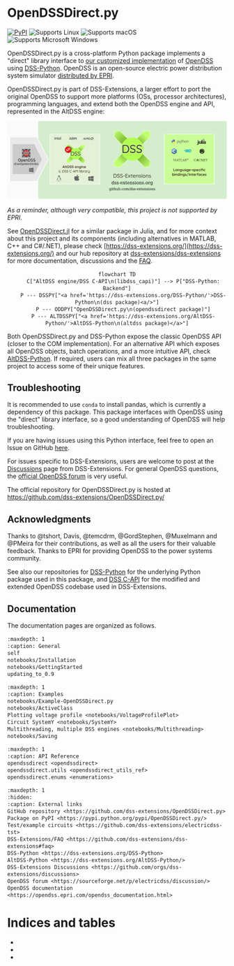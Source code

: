 # OpenDSSDirect.py

[![PyPI](https://img.shields.io/pypi/v/OpenDSSDirect.py.svg)](https://pypi.python.org/pypi/OpenDSSDirect.py/) <img alt="Supports Linux" src="https://img.shields.io/badge/Linux-FCC624?logo=linux&logoColor=black"> <img alt="Supports macOS" src="https://img.shields.io/badge/macOS-000000?logo=apple&logoColor=white"> <img alt="Supports Microsoft Windows" src="https://img.shields.io/badge/Windows-0078D6?logo=windows&logoColor=white">

OpenDSSDirect.py is a cross-platform Python package implements a "direct" library interface to [our customized implementation](https://github.com/dss-extensions/dss_capi) of [OpenDSS](http://smartgrid.epri.com/SimulationTool.aspx) using [DSS-Python](https://dss-extensions.org/DSS-Python/).
OpenDSS is an open-source electric power distribution system simulator [distributed by EPRI](https://sourceforge.net/p/electricdss/). 

OpenDSSDirect.py is part of DSS-Extensions, a larger effort to port the original OpenDSS to support more platforms (OSs, processor architectures), programming languages, and extend both the OpenDSS engine and API, represented in the AltDSS engine:

<p align="center">
    <img alt="Overview of related projects" src="https://github.com/dss-extensions/dss-extensions/blob/main/images/repomap.png?raw=true">
</p>

*As a reminder, although very compatible, this project is not supported by EPRI.*

See [OpenDSSDirect.jl](https://github.com/dss-extensions/OpenDSSDirect.jl) for a similar package in Julia, and for more context about this project and its components (including alternatives in MATLAB, C++ and C#/.NET), please check [https://dss-extensions.org/](https://dss-extensions.org/) and our hub repository at [dss-extensions/dss-extensions](https://github.com/dss-extensions/dss-extensions) for more documentation, discussions and the [FAQ](https://github.com/dss-extensions/dss-extensions#faq).

<center>

```mermaid
flowchart TD
    C["AltDSS engine/DSS C-API\n(libdss_capi)"] --> P["DSS-Python: Backend"]
    P --- DSSPY["<a href='https://dss-extensions.org/DSS-Python/'>DSS-Python\n(dss package)<a/>"]
    P --- ODDPY["OpenDSSDirect.py\n(opendssdirect package)"]
    P --- ALTDSSPY["<a href='https://dss-extensions.org/AltDSS-Python/'>AltDSS-Python\n(altdss package)</a>"]
```

</center>

Both OpenDSSDirect.py and DSS-Python expose the classic OpenDSS API (closer to the COM implementation). For an alternative API which exposes all OpenDSS objects, batch operations, and a more intuitive API, check [AltDSS-Python](https://dss-extensions.org/AltDSS-Python/). If required, users can mix all three packages in the same project to access some of their unique features.

<!-- TODO: update the links to the final links after the main site is updated -->

## Troubleshooting

It is recommended to use `conda` to install pandas, which is currently a dependency of this package.
This package interfaces with OpenDSS using the "direct" library interface, so a good understanding of OpenDSS will help troubleshooting.

If you are having issues using this Python interface, feel free to open an Issue on GitHub [here](https://github.com/dss-extensions/OpenDSSDirect.py/issues/new). 

For issues specific to DSS-Extensions, users are welcome to post at the [Discussions](https://github.com/orgs/dss-extensions/discussions) page from DSS-Extensions. For general OpenDSS questions, the [official OpenDSS forum](https://sourceforge.net/p/electricdss/discussion/) is very useful.

The official repository for OpenDSSDirect.py is hosted at https://github.com/dss-extensions/OpenDSSDirect.py/

## Acknowledgments

Thanks to @tshort, Davis, @temcdrm, @GordStephen, @Muxelmann and @PMeira for their contributions, as well as all the users for their valuable feedback. Thanks to EPRI for providing OpenDSS to the power systems community.

See also our repositories for [DSS-Python](https://github.com/dss-extensions/DSS-Python) for the underlying Python package used in this package, and 
[DSS C-API](https://github.com/dss-extensions/dss_capi) for the modified and extended OpenDSS codebase used in DSS-Extensions.

## Documentation

The documentation pages are organized as follows.

<!-- TODO: add relevant code to allow running notebooks on e.g. Colab -->

```{toctree}
:maxdepth: 1
:caption: General
self
notebooks/Installation
notebooks/GettingStarted
updating_to_0.9
```

```{toctree}
:maxdepth: 1
:caption: Examples
notebooks/Example-OpenDSSDirect.py
notebooks/ActiveClass
Plotting voltage profile <notebooks/VoltageProfilePlot>
Circuit SystemY <notebooks/SystemY>
Multithreading, multiple DSS engines <notebooks/Multithreading>
notebooks/Saving
```

```{toctree}
:maxdepth: 1
:caption: API Reference
opendssdirect <opendssdirect>
opendssdirect.utils <opendssdirect_utils_ref>
opendssdirect.enums <enumerations>
```

```{toctree}
:maxdepth: 1
:hidden:
:caption: External links
GitHub repository <https://github.com/dss-extensions/OpenDSSDirect.py>
Package on PyPI <https://pypi.python.org/pypi/OpenDSSDirect.py/>
Test/example circuits <https://github.com/dss-extensions/electricdss-tst>
DSS-Extensions/FAQ <https://github.com/dss-extensions/dss-extensions#faq>
DSS-Python <https://dss-extensions.org/DSS-Python>
AltDSS-Python <https://dss-extensions.org/AltDSS-Python/>
DSS-Extensions Discussions <https://github.com/orgs/dss-extensions/discussions>
OpenDSS forum <https://sourceforge.net/p/electricdss/discussion/>
OpenDSS documentation <https://opendss.epri.com/opendss_documentation.html>
```


# Indices and tables

* [](genindex)
* [](modindex)
* [](search)
